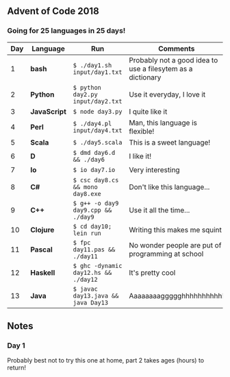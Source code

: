 ## Advent of Code 2018

### Going for 25 languages in 25 days!

| Day | Language | Run | Comments |
| --- | --- | --- | --- |
| 1 | **bash** | `$ ./day1.sh input/day1.txt` | Probably not a good idea to use a filesytem as a dictionary |
| 2 | **Python** | `$ python day2.py input/day2.txt` | Use it everyday, I love it |
| 3 | **JavaScript** | `$ node day3.py` | I quite like it |
| 4 | **Perl** | `$ ./day4.pl input/day4.txt` | Man, this language is flexible! |
| 5 | **Scala** | `$ ./day5.scala` | This is a sweet language! |
| 6 | **D** | `$ dmd day6.d && ./day6` | I like it! |
| 7 | **Io** | `$ io day7.io` | Very interesting |
| 8 | **C#** | `$ csc day8.cs && mono day8.exe` | Don't like this language... |
| 9 | **C++** | `$ g++ -o day9 day9.cpp && ./day9` | Use it all the time... |
| 10 | **Clojure** | `$ cd day10; lein run` | Writing this makes me squint |
| 11 | **Pascal** | `$ fpc day11.pas && ./day11` | No wonder people are put of programming at school |
| 12 | **Haskell** | `$ ghc -dynamic day12.hs && ./day12` | It's pretty cool |
| 13 | **Java** | `$ javac day13.java && java Day13` | Aaaaaaaaggggghhhhhhhhhh! |

## Notes
### Day 1
Probably best not to try this one at home, part 2 takes ages (hours) to return!
